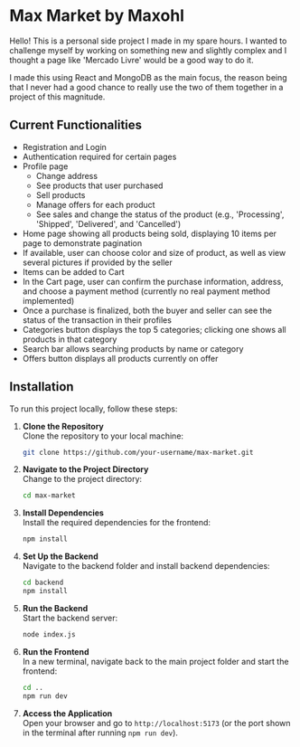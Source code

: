 # Max Market by Maxohl

Hello! This is a personal side project I made in my spare hours. I wanted to challenge myself by working on something new and slightly complex and I thought a page like 'Mercado Livre' would be a good way to do it.

I made this using React and MongoDB as the main focus, the reason being that I never had a good chance to really use the two of them together in a project of this magnitude.

## Current Functionalities

- Registration and Login
- Authentication required for certain pages
- Profile page
  - Change address
  - See products that user purchased
  - Sell products
  - Manage offers for each product
  - See sales and change the status of the product (e.g., 'Processing', 'Shipped', 'Delivered', and 'Cancelled')
- Home page showing all products being sold, displaying 10 items per page to demonstrate pagination
- If available, user can choose color and size of product, as well as view several pictures if provided by the seller
- Items can be added to Cart
- In the Cart page, user can confirm the purchase information, address, and choose a payment method (currently no real payment method implemented)
- Once a purchase is finalized, both the buyer and seller can see the status of the transaction in their profiles
- Categories button displays the top 5 categories; clicking one shows all products in that category
- Search bar allows searching products by name or category
- Offers button displays all products currently on offer

## Installation

To run this project locally, follow these steps:

1. **Clone the Repository**  
   Clone the repository to your local machine:
   ```bash
   git clone https://github.com/your-username/max-market.git
   ```

2. **Navigate to the Project Directory**  
   Change to the project directory:
   ```bash
   cd max-market
   ```

3. **Install Dependencies**  
   Install the required dependencies for the frontend:
   ```bash
   npm install
   ```

4. **Set Up the Backend**  
   Navigate to the backend folder and install backend dependencies:
   ```bash
   cd backend
   npm install
   ```

5. **Run the Backend**  
   Start the backend server:
   ```bash
   node index.js
   ```

6. **Run the Frontend**  
   In a new terminal, navigate back to the main project folder and start the frontend:
   ```bash
   cd ..
   npm run dev
   ```

7. **Access the Application**  
   Open your browser and go to `http://localhost:5173` (or the port shown in the terminal after running `npm run dev`).
